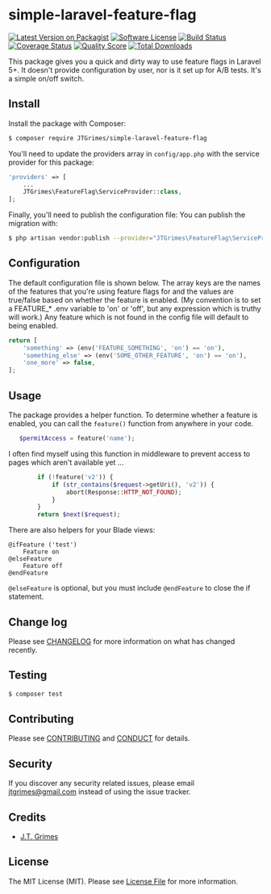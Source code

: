 # simple-laravel-feature-flag

[![Latest Version on Packagist][ico-version]][link-packagist]
[![Software License][ico-license]](LICENSE.md)
[![Build Status][ico-travis]][link-travis]
[![Coverage Status][ico-scrutinizer]][link-scrutinizer]
[![Quality Score][ico-code-quality]][link-code-quality]
[![Total Downloads][ico-downloads]][link-downloads]

This package gives you a quick and dirty way to use feature flags in Laravel 5+. It doesn't 
provide configuration by user, nor is it set up for A/B tests. It's a simple on/off switch.

## Install

Install the package with Composer:

``` bash
$ composer require JTGrimes/simple-laravel-feature-flag
```

You'll need to update the providers array in `config/app.php` 
with the service provider for this package:

```php
'providers' => [
    ...
    JTGrimes\FeatureFlag\ServiceProvider::class,
];

```
Finally, you'll need to publish the configuration file:
You can publish the migration with:

``` bash
$ php artisan vendor:publish --provider="JTGrimes\FeatureFlag\ServiceProvider"
```
## Configuration

The default configuration file is shown below. The array keys are the names of the features
that you're using feature flags for and the values are true/false based on whether the 
feature is enabled. (My convention is to set a FEATURE_* .env variable to 'on' or 'off',
but any expression which is truthy will work.) Any feature which is not found in the config
file will default to being enabled.
```php
return [
    'something' => (env('FEATURE_SOMETHING', 'on') == 'on'),
    'something_else' => (env('SOME_OTHER_FEATURE', 'on') == 'on'),
    'one_more' => false,
];
```
## Usage

The package provides a helper function. To determine whether a feature is enabled, 
 you can call the `feature()` function from anywhere in your code.
``` php
   $permitAccess = feature('name');
```
I often find myself using this function in middleware to prevent access to pages which
aren't available yet ... 
```php
        if (!feature('v2')) {
            if (str_contains($request->getUri(), 'v2')) {
                abort(Response::HTTP_NOT_FOUND);
            }
        }
        return $next($request);
```

There are also helpers for your Blade views:
```blade
@ifFeature ('test')
    Feature on
@elseFeature
    Feature off
@endFeature
```

`@elseFeature` is optional, but you must include `@endFeature` to close the if statement.

## Change log

Please see [CHANGELOG](CHANGELOG.md) for more information on what has changed recently.

## Testing

``` bash
$ composer test
```

## Contributing

Please see [CONTRIBUTING](CONTRIBUTING.md) and [CONDUCT](CONDUCT.md) for details.

## Security

If you discover any security related issues, please email jtgrimes@gmail.com instead of using the issue tracker.

## Credits

- [J.T. Grimes][link-author]

## License

The MIT License (MIT). Please see [License File](LICENSE.md) for more information.

[ico-version]: https://img.shields.io/packagist/v/JTGrimes/simple-laravel-feature-flag.svg?style=flat-square
[ico-license]: https://img.shields.io/badge/license-MIT-brightgreen.svg?style=flat-square
[ico-travis]: https://img.shields.io/travis/JTGrimes/simple-laravel-feature-flag/master.svg?style=flat-square
[ico-scrutinizer]: https://img.shields.io/scrutinizer/coverage/g/JTGrimes/simple-laravel-feature-flag.svg?style=flat-square
[ico-code-quality]: https://img.shields.io/scrutinizer/g/JTGrimes/simple-laravel-feature-flag.svg?style=flat-square
[ico-downloads]: https://img.shields.io/packagist/dt/JTGrimes/simple-laravel-feature-flag.svg?style=flat-square

[link-packagist]: https://packagist.org/packages/JTGrimes/simple-laravel-feature-flag
[link-travis]: https://travis-ci.org/JTGrimes/simple-laravel-feature-flag
[link-scrutinizer]: https://scrutinizer-ci.com/g/JTGrimes/simple-laravel-feature-flag/code-structure
[link-code-quality]: https://scrutinizer-ci.com/g/JTGrimes/simple-laravel-feature-flag
[link-downloads]: https://packagist.org/packages/JTGrimes/simple-laravel-feature-flag
[link-author]: https://github.com/jtgrimes
